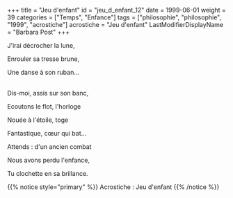 +++
title = "Jeu d'enfant"
id = "jeu_d_enfant_12"
date = 1999-06-01
weight = 39
categories = ["Temps", "Enfance"]
tags = ["philosophie", "philosophie", "1999", "acrostiche"]
acrostiche = "Jeu d'enfant"
LastModifierDisplayName = "Barbara Post"
+++

J'irai décrocher la lune,

Enrouler sa tresse brune,

Une danse à son ruban...

 \
Dis-moi, assis sur son banc,

Ecoutons le flot, l'horloge

Nouée à l'étoile, toge

Fantastique, cœur qui bat...

Attends : d'un ancien combat

Nous avons perdu l'enfance,

Tu clochette en sa brillance.

{{% notice style="primary" %}}
Acrostiche : Jeu d'enfant
{{% /notice %}}
